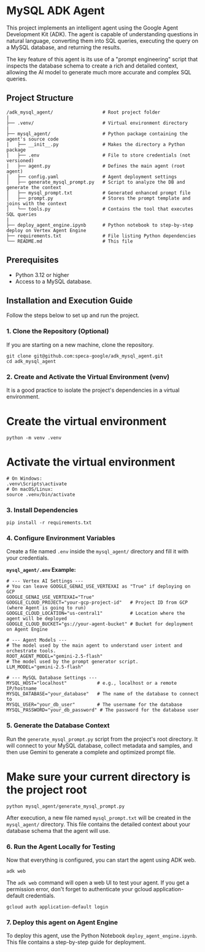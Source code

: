 # MySQL ADK Agent

This project implements an intelligent agent using the Google Agent Development Kit (ADK). The agent is capable of understanding questions in natural language, converting them into SQL queries, executing the query on a MySQL database, and returning the results.

The key feature of this agent is its use of a "prompt engineering" script that inspects the database schema to create a rich and detailed context, allowing the AI model to generate much more accurate and complex SQL queries.

## Project Structure
```
/adk_mysql_agent/                  # Root project folder
|
├── .venv/                         # Virtual environment directory
|
├── mysql_agent/                   # Python package containing the agent's source code
│   ├── __init__.py                # Makes the directory a Python package
│   ├── .env                       # File to store credentials (not versioned)
│   ├── agent.py                   # Defines the main agent (root agent)
│   ├── config.yaml                # Agent deployment settings
│   ├── generate_mysql_prompt.py   # Script to analyze the DB and generate the context
│   ├── mysql_prompt.txt           # Generated enhanced prompt file
│   ├── prompt.py                  # Stores the prompt template and joins with the context
│   └── tools.py                   # Contains the tool that executes SQL queries
|
├── deploy_agent_engine.ipynb      # Python notebook to step-by-step deploy on Vertex Agent Engine
├── requirements.txt               # File listing Python dependencies
└── README.md                      # This file
```

## Prerequisites

* Python 3.12 or higher
* Access to a MySQL database.

## Installation and Execution Guide

Follow the steps below to set up and run the project.

### 1. Clone the Repository (Optional)

If you are starting on a new machine, clone the repository.

```
git clone git@github.com:speca-google/adk_mysql_agent.git
cd adk_mysql_agent
```

### 2. Create and Activate the Virtual Environment (venv)

It is a good practice to isolate the project's dependencies in a virtual environment.

# Create the virtual environment

```
python -m venv .venv
```

# Activate the virtual environment
```
# On Windows:
.venv\Scripts\activate
# On macOS/Linux:
source .venv/bin/activate
```

### 3. Install Dependencies
```
pip install -r requirements.txt
```

### 4. Configure Environment Variables

Create a file named `.env` inside the `mysql_agent/` directory and fill it with your credentials.

**`mysql_agent/.env` Example:**

```env
# --- Vertex AI Settings ---
# You can leave GOOGLE_GENAI_USE_VERTEXAI as "True" if deploying on GCP
GOOGLE_GENAI_USE_VERTEXAI="True"
GOOGLE_CLOUD_PROJECT="your-gcp-project-id"   # Project ID from GCP (where Agent is going to run)
GOOGLE_CLOUD_LOCATION="us-central1"          # Location where the agent will be deployed
GOOGLE_CLOUD_BUCKET="gs://your-agent-bucket" # Bucket for deployment on Agent Engine

# --- Agent Models ---
# The model used by the main agent to understand user intent and orchestrate tools.
ROOT_AGENT_MODEL="gemini-2.5-flash"
# The model used by the prompt generator script.
LLM_MODEL="gemini-2.5-flash"

# --- MySQL Database Settings ---
MYSQL_HOST="localhost"           # e.g., localhost or a remote IP/hostname
MYSQL_DATABASE="your_database"   # The name of the database to connect to
MYSQL_USER="your_db_user"        # The username for the database
MYSQL_PASSWORD="your_db_password" # The password for the database user
```

### 5. Generate the Database Context

Run the `generate_mysql_prompt.py` script from the project's root directory. It will connect to your MySQL database, collect metadata and samples, and then use Gemini to generate a complete and optimized prompt file.

# Make sure your current directory is the project root
```
python mysql_agent/generate_mysql_prompt.py
````

After execution, a new file named `mysql_prompt.txt` will be created in the `mysql_agent/` directory. This file contains the detailed context about your database schema that the agent will use.

### 6. Run the Agent Locally for Testing

Now that everything is configured, you can start the agent using ADK web.
```
adk web
```
The `adk web` command will open a web UI to test your agent. If you get a permission error, don't forget to authenticate your gcloud application-default credentials.
```
gcloud auth application-default login
```

### 7. Deploy this agent on Agent Engine

To deploy this agent, use the Python Notebook `deploy_agent_engine.ipynb`. This file contains a step-by-step guide for deployment.